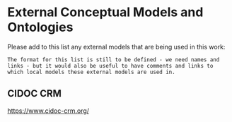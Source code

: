 
# External Conceptual Models and Ontologies

Please add to this list any external models that are being used in this work:

```The format for this list is still to be defined - we need names and links - but it would also be useful to have comments and links to which local models these external models are used in.```

## CIDOC CRM
https://www.cidoc-crm.org/
